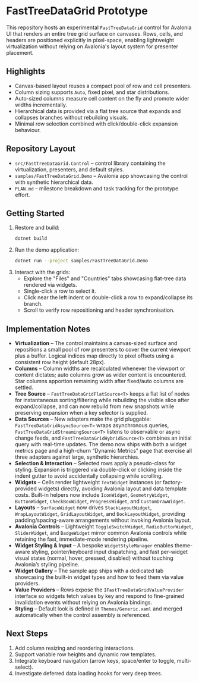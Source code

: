 # FastTreeDataGrid Prototype

This repository hosts an experimental `FastTreeDataGrid` control for Avalonia UI that renders an entire tree grid surface on canvases. Rows, cells, and headers are positioned explicitly in pixel-space, enabling lightweight virtualization without relying on Avalonia's layout system for presenter placement.

## Highlights
- Canvas-based layout reuses a compact pool of row and cell presenters.
- Column sizing supports `Auto`, fixed pixel, and star distributions.
- Auto-sized columns measure cell content on the fly and promote wider widths incrementally.
- Hierarchical data is provided via a flat tree source that expands and collapses branches without rebuilding visuals.
- Minimal row selection combined with click/double-click expansion behaviour.

## Repository Layout
- `src/FastTreeDataGrid.Control` – control library containing the virtualization, presenters, and default styles.
- `samples/FastTreeDataGrid.Demo` – Avalonia app showcasing the control with synthetic hierarchical data.
- `PLAN.md` – milestone breakdown and task tracking for the prototype effort.

## Getting Started
1. Restore and build:
   ```bash
   dotnet build
   ```
2. Run the demo application:
   ```bash
   dotnet run --project samples/FastTreeDataGrid.Demo
   ```
3. Interact with the grids:
   - Explore the "Files" and "Countries" tabs showcasing flat-tree data rendered via widgets.
   - Single-click a row to select it.
   - Click near the left indent or double-click a row to expand/collapse its branch.
   - Scroll to verify row repositioning and header synchronisation.

## Implementation Notes
- **Virtualization** – The control maintains a canvas-sized surface and repositions a small pool of row presenters to cover the current viewport plus a buffer. Logical indices map directly to pixel offsets using a consistent row height (default 28px).
- **Columns** – Column widths are recalculated whenever the viewport or content dictates; auto columns grow as wider content is encountered. Star columns apportion remaining width after fixed/auto columns are settled.
- **Tree Source** – `FastTreeDataGridFlatSource<T>` keeps a flat list of nodes for instantaneous sorting/filtering while rebuilding the visible slice after expand/collapse, and can now rebuild from new snapshots while preserving expansion when a key selector is supplied.
- **Data Sources** – New adapters make the grid pluggable: `FastTreeDataGridAsyncSource<T>` wraps asynchronous queries, `FastTreeDataGridStreamingSource<T>` listens to observable or async change feeds, and `FastTreeDataGridHybridSource<T>` combines an initial query with real-time updates. The demo now ships with both a widget metrics page and a high-churn “Dynamic Metrics” page that exercise all three adapters against large, synthetic hierarchies.
- **Selection & Interaction** – Selected rows apply a pseudo-class for styling. Expansion is triggered via double-click or clicking inside the indent gutter to avoid accidentally collapsing while scrolling.
- **Widgets** – Cells render lightweight `TextWidget` instances (or factory-provided widgets) directly, avoiding Avalonia layout and data template costs. Built-in helpers now include `IconWidget`, `GeometryWidget`, `ButtonWidget`, `CheckBoxWidget`, `ProgressWidget`, and `CustomDrawWidget`.
- **Layouts** – `SurfaceWidget` now drives `StackLayoutWidget`, `WrapLayoutWidget`, `GridLayoutWidget`, and `DockLayoutWidget`, providing padding/spacing-aware arrangements without invoking Avalonia layout.
- **Avalonia Controls** – Lightweight `ToggleSwitchWidget`, `RadioButtonWidget`, `SliderWidget`, and `BadgeWidget` mirror common Avalonia controls while retaining the fast, immediate-mode rendering pipeline.
- **Widget Styling & Input** – A bespoke `WidgetStyleManager` enables theme-aware styling, pointer/keyboard input dispatching, and fast per-widget visual states (normal, hover, pressed, disabled) without touching Avalonia’s styling pipeline.
- **Widget Gallery** – The sample app ships with a dedicated tab showcasing the built-in widget types and how to feed them via value providers.
- **Value Providers** – Rows expose the `IFastTreeDataGridValueProvider` interface so widgets fetch values by key and respond to fine-grained invalidation events without relying on Avalonia bindings.
- **Styling** – Default look is defined in `Themes/Generic.xaml` and merged automatically when the control assembly is referenced.

## Next Steps
1. Add column resizing and reordering interactions.
2. Support variable row heights and dynamic row templates.
3. Integrate keyboard navigation (arrow keys, space/enter to toggle, multi-select).
4. Investigate deferred data loading hooks for very deep trees.
